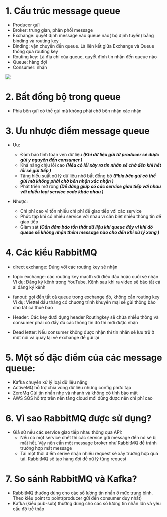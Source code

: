 # 1. Cấu trúc message queue
- Producer gửi
- Broker: trung gian, phân phối message
- Exchange: quyết định message vào queue nào( bộ định tuyến) bằng binding và routing key
- Binding: vận chuyển đến queue. Là liên kết giữa Exchange và Queue thông qua routing key
- Routing key: Là địa chỉ của queue, quyết định tin nhắn đến queue nào
- Queue: hàng đợi
- Consumer: nhận

![](https://jstobigdata.com/wp-content/uploads/2020/03/direct-exchange-rmq-min.png)

# 2. Bất đồng bộ trong queue
- Phía bên gửi có thể gửi mà không phải chờ bên nhận xác nhận

# 3. Ưu nhược điểm message queue
- Ưu:
  - Đảm bảo tính toàn vẹn dữ liệu ***(Khi dữ liệu gửi từ producer sẽ được gửi y nguyên đến consumer )***
  - Khả năng chịu lỗi cao ***(Nếu có lỗi xảy ra tin nhắn sẽ chờ đến khi hết lỗi sẽ gửi tiếp )***
  - Tăng hiểu suất xử lý dữ liệu nhờ bất đồng bộ ***(Phía bên gửi có thể gửi mà không phải chờ bên nhận xác nhận )***
  - Phát triên mở rộng ***(Dễ dàng giúp có các service giao tiếp với nhau với nhiều loại service code khác nhau )***

- Nhược:
  - Chi phí cao vì tốn nhiều chi phí để giao tiếp với các service
  - Phức tạp khi có nhiều service với nhau vì cần biêt nhiều thông tin để giao tiếp
  - Giảm sát ***(Cần đảm bảo tổn thất dữ liệu khi queue đầy vì khi đó queue sẽ không nhận thêm message nào cho đến khi xử lý xong )***
  
# 4. Các kiểu RabbitMQ
- direct exchange: Đúng với các routing key sẽ nhận


- topic exchange: các routing key macth với điều đầu hoặc cuối sẽ nhận
Ví dụ: Đăng ký kênh trong YouTube. Kênh sau khi ra video sẽ báo tất cả ai đăng ký kênh

- fanout: gọi đến tất cả queue trong exchange đó, không cần routing key
Ví dụ: Viettel đầu tháng có chương trình khuyến mại sẽ gửi thông báo cho tất cả thuê bao

- Header: Các key dưới dụng header
Routingkey sẽ chứa nhiều thông và consumer phải có đầy đủ các thông tin đó thì mới được nhận

- Dead letter:
Nếu consumer không được nhận thì tin nhắn sẽ lưu trữ ở một nơi và quay lại về exchange để gửi lại

# 5. Một số đặc điểm của các message queue:
- Kafka chuyên xử lý loại dữ liệu nặng
- ActiveMQ hỗ trợ chia vùng dữ liệu nhưng config phức tạp
- ZeroMq Gửi tin nhắn nhẹ và nhanh và không có tính bảo mật
- AWS SQS hỗ trợ trên nền tảng cloud mới dùng được nên chi phí cao

# 6. Vì sao RabbitMQ được sử dụng?
- Giả sử nếu các service giao tiếp nhau thông qua API:
  - Nếu có một service chết thì các service gửi message đến nó sẽ bị mất hết. Vậy nên cần một message broker như RabbitMQ để tránh trường hợp mất message
  - Tại một thời điểm serive nhận nhiều request sẽ xảy trường hợp quá tải. RabbitMQ sẽ tạo hàng đợi để xử lý từng request

# 7. So sánh RabbitMQ và Kafka?
- RabbitMQ thường dùng cho các số lượng tin nhắn ở mức trung bình. Theo kiểu point to point(producer gửi đến consumer duy nhất)
- Kafka (kiểu pub-sub) thường dùng cho các số lượng tin nhắn lớn và yêu cầu độ trễ thấp
